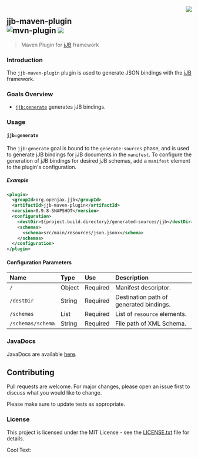 <img src="https://images.cooltext.com/5195722.png" align="right">

## jjb-maven-plugin<br>![mvn-plugin][mvn-plugin] <a href="https://www.openjax.org/"><img src="https://img.shields.io/badge/OpenJAX--blue.svg"></a>
> Maven Plugin for [jJB][jjb] framework

### Introduction

The `jjb-maven-plugin` plugin is used to generate JSON bindings with the [jJB][jjb] framework.

### Goals Overview

* [`jjb:generate`](#jjbgenerate) generates jJB bindings.

### Usage

#### `jjb:generate`

The `jjb:generate` goal is bound to the `generate-sources` phase, and is used to generate jJB bindings for jJB documents in the `manifest`. To configure the generation of jJB bindings for desired jJB schemas, add a `manifest` element to the plugin's configuration.

##### Example

```xml
<plugin>
  <groupId>org.openjax.jjb</groupId>
  <artifactId>jjb-maven-plugin</artifactId>
  <version>0.9.8-SNAPSHOT</version>
  <configuration>
    <destDir>${project.build.directory}/generated-sources/jjb</destDir>
    <schemas>
      <schema>src/main/resources/json.jsonx</schema>
    </schemas>
  </configuration>
</plugin>
```

#### Configuration Parameters

| Name              | Type    | Use      | Description                                                                   |
|:------------------|:--------|:---------|:------------------------------------------------------------------------------|
| `/`               | Object  | Required | Manifest descriptor.                                                          |
| `/destDir`        | String  | Required | Destination path of generated bindings.                                       |
| `/schemas`        | List    | Required | List of `resource` elements.                                                  |
| `/schemas/schema` | String  | Required | File path of XML Schema.                                                      |

### JavaDocs

JavaDocs are available [here](https://jjb.openjax.org/javadocs/).

## Contributing

Pull requests are welcome. For major changes, please open an issue first to discuss what you would like to change.

Please make sure to update tests as appropriate.

### License

This project is licensed under the MIT License - see the [LICENSE.txt](LICENSE.txt) file for details.

<a href="http://cooltext.com" target="_top"><img src="https://cooltext.com/images/ct_pixel.gif" width="80" height="15" alt="Cool Text: Logo and Graphics Generator" border="0" /></a>

[jjb]: /
[mvn-plugin]: https://img.shields.io/badge/mvn-plugin-lightgrey.svg